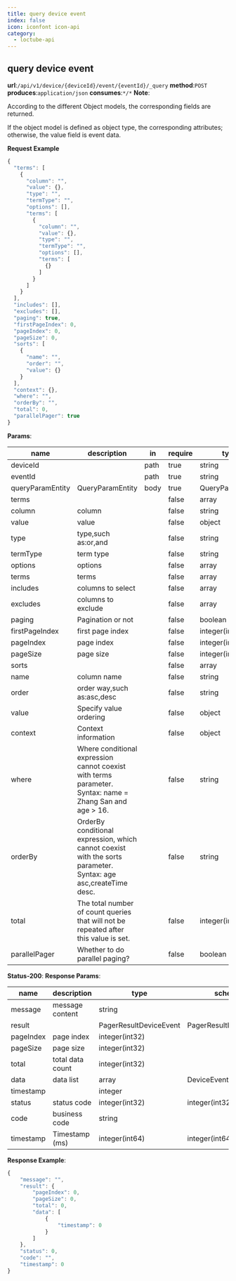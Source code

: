 ```yaml
---
title: query device event
index: false
icon: iconfont icon-api
category:
  - loctube-api
---
```


## query device event

**url**:`/api/v1/device/{deviceId}/event/{eventId}/_query`
**method**:`POST`
**produces**:`application/json`
**consumes**:`*/*`
**Note**:

According to the different Object models, the corresponding fields are returned. 

If the object model is defined as object type, the corresponding attributes; otherwise, the value field is event data.

**Request Example**

```javascript
{
  "terms": [
    {
      "column": "",
      "value": {},
      "type": "",
      "termType": "",
      "options": [],
      "terms": [
        {
          "column": "",
          "value": {},
          "type": "",
          "termType": "",
          "options": [],
          "terms": [
            {}
          ]
        }
      ]
    }
  ],
  "includes": [],
  "excludes": [],
  "paging": true,
  "firstPageIndex": 0,
  "pageIndex": 0,
  "pageSize": 0,
  "sorts": [
    {
      "name": "",
      "order": "",
      "value": {}
    }
  ],
  "context": {},
  "where": "",
  "orderBy": "",
  "total": 0,
  "parallelPager": true
}
```


**Params**:

| name         | description                                                     | in | require | type         | schema           |
| ---------------- | ------------------------------------------------------------ | -------- | -------- | ---------------- | ---------------- |
| deviceId         |                                                              | path     | true     | string           |                  |
| eventId          |                                                              | path     | true     | string           |                  |
| queryParamEntity | QueryParamEntity                                             | body     | true     | QueryParamEntity | QueryParamEntity |
| terms            |                                                              |          | false    | array            | Term             |
| column           | column                                                       |          | false    | string           |                  |
| value            | value                                                       |          | false    | object           |                  |
| type             | type,such as:or,and                               |          | false    | string           |                  |
| termType         | term type                                                  |          | false    | string           |                  |
| options          | options                                                     |          | false    | array            | string           |
| terms            | terms                                                     |          | false    | array            | Term             |
| includes         | columns to select                                                 |          | false    | array            | string           |
| excludes         | columns to exclude                                                 |          | false    | array            | string           |
| paging           | Pagination or not                                                     |          | false    | boolean          |                  |
| firstPageIndex   | first page index                                                   |          | false    | integer(int32)   |                  |
| pageIndex        | page index                                                         |          | false    | integer(int32)   |                  |
| pageSize         | page size                                                     |          | false    | integer(int32)   |                  |
| sorts            |                                                              |          | false    | array            | Sort             |
| name             | column name                                                       |          | false    | string           |                  |
| order            | order way,such as:asc,desc                                     |          | false    | string           |                  |
| value            | Specify value ordering                                                   |          | false    | object           |                  |
| context          | Context information                                                   |          | false    | object           |                  |
| where            | Where conditional expression cannot coexist with terms parameter. Syntax: name = Zhang San and age > 16. |          | false    | string           |                  |
| orderBy          | OrderBy conditional expression, which cannot coexist with the sorts parameter. Syntax: age asc,createTime desc. |          | false    | string           |                  |
| total            | The total number of count queries that will not be repeated after this value is set.                         |          | false    | integer(int32)   |                  |
| parallelPager    | Whether to do parallel paging?                                              |          | false    | boolean          |                  |

**Status-200**:
**Response Params**:

| name  | description     | type                 | schema                 |
| --------- | ------------ | ---------------------- | ---------------------- |
| message   | message content     | string                 |                        |
| result    |              | PagerResultDeviceEvent | PagerResultDeviceEvent |
| pageIndex | page index         | integer(int32)         |                        |
| pageSize  | page size   | integer(int32)         |                        |
| total     | total data count     | integer(int32)         |                        |
| data      | data list     | array                  | DeviceEvent            |
| timestamp |              | integer                |                        |
| status    | status code       | integer(int32)         | integer(int32)         |
| code      | business code       | string                 |                        |
| timestamp | Timestamp (ms) | integer(int64)         | integer(int64)         |

**Response Example**:

```javascript
{
	"message": "",
	"result": {
		"pageIndex": 0,
		"pageSize": 0,
		"total": 0,
		"data": [
			{
				"timestamp": 0
			}
		]
	},
	"status": 0,
	"code": "",
	"timestamp": 0
}
```


